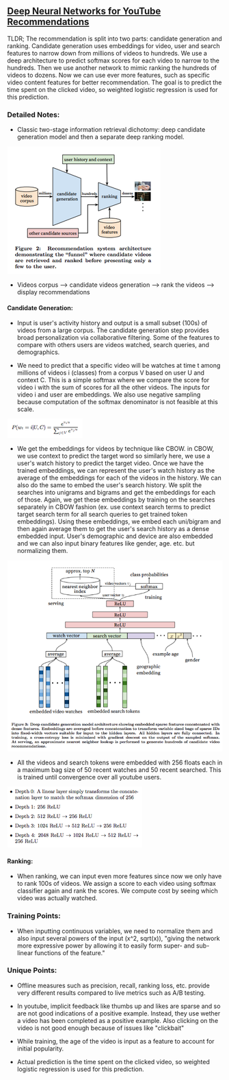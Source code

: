 ## [Deep Neural Networks for YouTube Recommendations ](https://research.google.com/pubs/pub45530.html)

TLDR; The recommendation is split into two parts: candidate generation and ranking. Candidate generation uses embeddings for video, user and search features to narrow down from millions of videos to hundreds. We use a deep architecture to predict softmax scores for each video to narrow to the hundreds. Then we use another network to mimic ranking the hundreds of videos to dozens. Now we can use ever more features, such as specific video content features for better recommendation. The goal is to predict the time spent on the clicked video, so weighted logistic regression is used for this prediction. 

### Detailed Notes:

- Classic two-stage information retrieval dichotomy: deep candidate generation model and then a separate deep ranking model.

![Two-stage information retrieval dichotomy](images/youtube/youtube_general.png)

- Videos corpus --> candidate videos generation --> rank the videos --> display recommendations

#### Candidate Generation:
- Input is user's activity history and output is a small subset (100s) of videos from a large corpus. 
The candidate generation step provides broad personalization via collaborative filtering. Some of the features to compare with others users are videos watched, search queries, and demographics. 

- We need to predict that a specific video will be watches at time t among millions of videos i (classes) from a corpus V based on user U and context C. This is a simple softmax where we compare the score for video i with the sum of scores for all the other videos. The inputs for video i and user are embeddings. We also use negative sampling because computation of the softmax denominator is not feasible at this scale. 

![Softmax](images/youtube/youtube_softmax.png)

- We get the embeddings for videos by technique like CBOW. in CBOW, we use context to predict the target word so similarly here, we use a user's watch history to predict the target video. Once we have the trained embeddings, we can represent the user's watch history as the average of the embeddings for each of the videos in the history. We can also do the same to embed the user's search history. We split the searches into unigrams and bigrams and get the embeddings for each of those. Again, we get these embeddings by training on the searches separately in CBOW fashion (ex. use context search terms to predict target search term for all search queries to get trained token embeddings). Using these embeddings, we embed each uni/bigram and then again average them to get the user's search history as a dense embedded input. User's demographic and device are also embedded and we can also input binary features like gender, age. etc. but normalizing them. 

![Specific structure](images/youtube/youtube_specific.png)

- All the videos and search tokens were embedded with 256 floats each in a maximum bag size of 50 recent watches and 50 recent searched. This is trained until convergence over all youtube users. 

![Specific structure](images/youtube/youtube_layers.png)

#### Ranking:

- When ranking, we can input even more features since now we only have to rank 100s of videos. We assign a score to each video using softmax classifier again and rank the scores. We compute cost by seeing which video was actually watched. 

### Training Points:

- When inputting continuous variables, we need to normalize them and also input several powers of the input (x^2, sqrt(x)), "giving the network more expressive power by allowing it to easily form super- and sub-linear functions of the feature."

### Unique Points:

- Offline measures such as precision, recall, ranking loss, etc. provide very different results compared to live metrics such as A/B testing. 

- In youtube, implicit feedback like thumbs up and likes are sparse and so are not good indications of a positive example. Instead, they use wether a video has been completed as a positive example. Also clicking on the video is not good enough because of issues like "clickbait"

- While training, the age of the video is input as a feature to account for initial popularity. 

- Actual prediction is the time spent on the clicked video, so weighted logistic regression is used for this prediction. 

